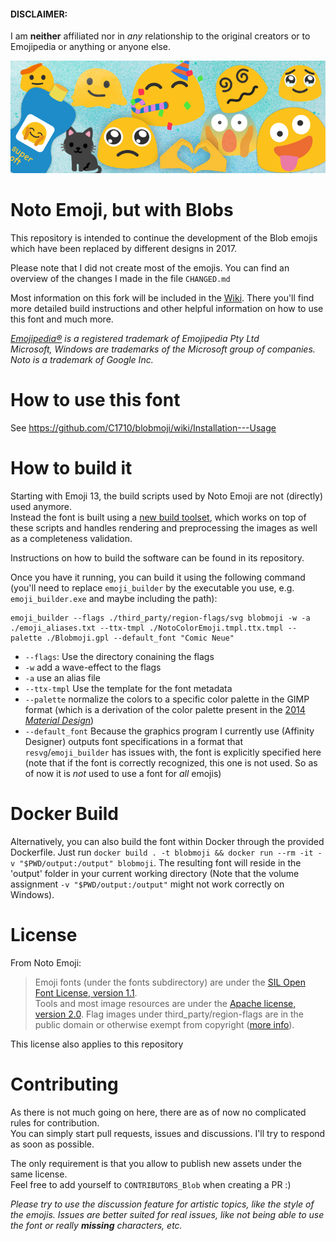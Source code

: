 #### DISCLAIMER:
I am **neither** affiliated nor in _any_ relationship to the original creators or to Emojipedia or anything or anyone else.

![Noto](images/noto.png)
# Noto Emoji, but with Blobs

This repository is intended to continue the development of the Blob emojis which have been replaced by different designs in 2017.

Please note that I did not create most of the emojis. You can find an overview of the changes I made in the file `CHANGED.md`

Most information on this fork will be included in the [Wiki](https://github.com/C1710/blobmoji/wiki). There you'll find more detailed build instructions and other helpful information on how to use this font and much more.

_[Emojipedia®](https://emojipedia.org) is a registered trademark of Emojipedia Pty Ltd_  
_Microsoft, Windows are trademarks of the Microsoft group of companies._  
_Noto is a trademark of Google Inc._

# How to use this font
See https://github.com/C1710/blobmoji/wiki/Installation---Usage

# How to build it
Starting with Emoji 13, the build scripts used by Noto Emoji are not (directly) used anymore.  
Instead the font is built using a [new build toolset](https://github.com/C1710/emoji_builder), which works on top of these scripts and handles rendering and preprocessing the images as well as a completeness validation.

Instructions on how to build the software can be found in its repository.

Once you have it running, you can build it using the following command (you'll need to replace `emoji_builder` by the executable you use, e.g. `emoji_builder.exe` and maybe including the path):
```
emoji_builder --flags ./third_party/region-flags/svg blobmoji -w -a ./emoji_aliases.txt --ttx-tmpl ./NotoColorEmoji.tmpl.ttx.tmpl --palette ./Blobmoji.gpl --default_font "Comic Neue"
```
- `--flags`: Use the directory conaining the flags
- `-w` add a wave-effect to the flags
- `-a` use an alias file
- `--ttx-tmpl` Use the template for the font metadata
- `--palette` normalize the colors to a specific color palette in the GIMP format (which is a derivation of the color palette present in the [2014 _Material Design_](https://material.io/archive/guidelines/style/color.html#color-color-palette))
- `--default_font` Because the graphics program I currently use (Affinity Designer) outputs font specifications in a format that `resvg`/`emoji_builder` has issues with, the font is explicitly specified here (note that if the font is correctly recognized, this one is not used. So as of now it is _not_ used to use a font for _all_ emojis)

# Docker Build
Alternatively, you can also build the font within Docker through the provided Dockerfile.
Just run `docker build . -t blobmoji && docker run --rm -it -v "$PWD/output:/output" blobmoji`. The resulting font will reside in the 'output' folder in your current working directory (Note that the volume assignment `-v "$PWD/output:/output"` might not work correctly on Windows).


# License

From Noto Emoji:
 > Emoji fonts (under the fonts subdirectory) are under the
[SIL Open Font License, version 1.1](fonts/LICENSE).<br/>
Tools and most image resources are under the [Apache license, version 2.0](./LICENSE).
Flag images under third_party/region-flags are in the public domain or
otherwise exempt from copyright ([more info](third_party/region-flags/LICENSE)).

This license also applies to this repository

# Contributing

As there is not much going on here, there are as of now no complicated rules for contribution.  
You can simply start pull requests, issues and discussions. I'll try to respond as soon as possible. 

The only requirement is that you allow to publish new assets under the same license.  
Feel free to add yourself to `CONTRIBUTORS_Blob` when creating a PR :)

_Please try to use the discussion feature for artistic topics, like the style of the emojis. Issues are better suited for real issues, like not being able to use the font or really **missing** characters, etc._

